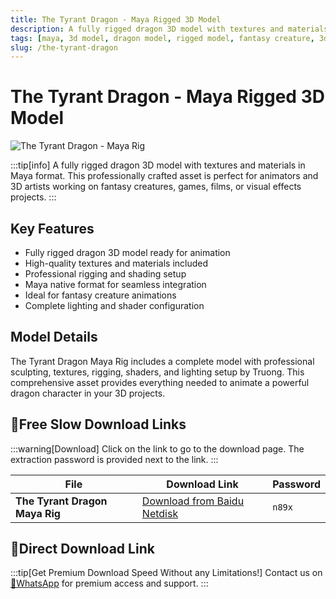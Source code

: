 ```yaml
---
title: The Tyrant Dragon - Maya Rigged 3D Model
description: A fully rigged dragon 3D model with textures and materials in Maya format. Perfect for animators and 3D artists working on fantasy creatures.
tags: [maya, 3d model, dragon model, rigged model, fantasy creature, 3d animation, maya rig, textured model, 3d asset]
slug: /the-tyrant-dragon
---
```


<!--Above is frontmatter Part-generate depend on content meet Google Seo, you need to balance automation efficiency with Google’s core ranking factors—especially E-E-A-T (Experience, Expertise, Authoritativeness, Trustworthiness), -->

<!--First Part-This is Title -->
# The Tyrant Dragon - Maya Rigged 3D Model

<!--Second Part-This is First Banner -->
![The Tyrant Dragon - Maya Rig](https://www.gfxcamp.com/wp-content/uploads/2025/08/The-Tyrant-Dragon-Maya-Rig.jpg)

:::tip[info]
A fully rigged dragon 3D model with textures and materials in Maya format. This professionally crafted asset is perfect for animators and 3D artists working on fantasy creatures, games, films, or visual effects projects.
:::

## Key Features

- Fully rigged dragon 3D model ready for animation
- High-quality textures and materials included
- Professional rigging and shading setup
- Maya native format for seamless integration
- Ideal for fantasy creature animations
- Complete lighting and shader configuration

## Model Details

The Tyrant Dragon Maya Rig includes a complete model with professional sculpting, textures, rigging, shaders, and lighting setup by Truong. This comprehensive asset provides everything needed to animate a powerful dragon character in your 3D projects.

## 🐌Free Slow Download Links
:::warning[Download]
Click on the link to go to the download page. The extraction password is provided next to the link.
:::

| File                       | Download Link                                                              | Password |
| -------------------------- | -------------------------------------------------------------------------- | -------- |
| **The Tyrant Dragon Maya Rig** | [Download from Baidu Netdisk](https://pan.baidu.com/s/1pNSqz5H6kHG8GMpZq5ajPg?pwd=n89x) | `n89x`   |

## 🚀Direct Download Link
:::tip[Get Premium Download Speed Without any Limitations!]
Contact us on [💬WhatsApp](https://wa.me/+8613237610083) for premium  access and support.
:::